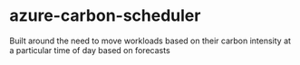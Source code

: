 # azure-carbon-scheduler
Built around the need to move workloads based on their carbon intensity at a particular time of day based on forecasts
